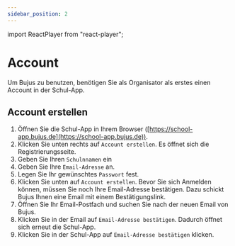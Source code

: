 ```yaml
---
sidebar_position: 2
---
```


import ReactPlayer from "react-player";

# Account

<!--

<div className="video__wrapper">
  <ReactPlayer
    className="video__player"
    controls
    config={{
      file: {
        attributes: {
          poster:
            "https://uploads-ssl.webflow.com/60cb8d6c93a6a6dfa3b7f245/ 64345e1514a8f53d8aad199e_school-instructions-video-thumbnail.jpg",
        },
      },
    }}
    height="100%"
    url="https://storage.googleapis.com/files.school-app.bujus.de/          school-instructions-v2-compressed.mp4"
    width="100%"
  />
</div>
­{" "} -->

Um Bujus zu benutzen, benötigen Sie als Organisator als erstes einen Account in der Schul-App.

## Account erstellen

1. Öffnen Sie die Schul-App in Ihrem Browser ([https://school-app.bujus.de](https://school-app.bujus.de)).
2. Klicken Sie unten rechts auf `Account erstellen`. Es öffnet sich die Registrierungsseite.
3. Geben Sie Ihren `Schulnnamen` ein
4. Geben Sie Ihre `Email-Adresse` an.
5. Legen Sie Ihr gewünschtes `Passwort` fest.
6. Klicken Sie unten auf `Account erstellen`. Bevor Sie sich Anmelden können, müssen Sie noch Ihre Email-Adresse bestätigen. Dazu schickt Bujus Ihnen eine Email mit einem Bestätigungslink.
7. Öffnen Sie Ihr Email-Postfach und suchen Sie nach der neuen Email von Bujus.
8. Klicken Sie in der Email auf `Email-Adresse bestätigen`. Dadurch öffnet sich erneut die Schul-App.
9. Klicken Sie in der Schul-App auf `Email-Adresse bestätigen` klicken.

<!-- ## Anmelden

TODO

## Abmelden

TODO

## Passwort vergessen

TODO

## Email-Adresse ändern

TODO

## Account löschen

TODO -->
